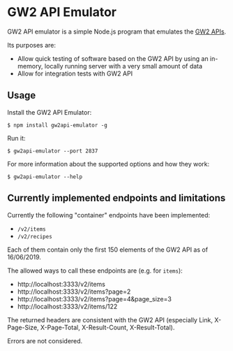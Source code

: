 # GW2 API Emulator

GW2 API emulator is a simple Node.js program that emulates the [GW2 APIs](https://wiki.guildwars2.com/wiki/API:Main).

Its purposes are:

- Allow quick testing of software based on the GW2 API by using an in-memory, locally running server with a very small amount of data
- Allow for integration tests with GW2 API

## Usage

Install the GW2 API Emulator:

```shell
$ npm install gw2api-emulator -g
```

Run it:

```shell
$ gw2api-emulator --port 2837
```

For more information about the supported options and how they work:

```shell
$ gw2api-emulator --help
```

## Currently implemented endpoints and limitations

Currently the following "container" endpoints have been implemented:

- `/v2/items`
- `/v2/recipes`

Each of them contain only the first 150 elements of the GW2 API as of 16/06/2019.

The allowed ways to call these endpoints are (e.g. for `items`):

- http://localhost:3333/v2/items
- http://localhost:3333/v2/items?page=2
- http://localhost:3333/v2/items?page=4&page_size=3
- http://localhost:3333/v2/items/122

The returned headers are consistent with the GW2 API (especially Link, X-Page-Size, X-Page-Total, X-Result-Count, X-Result-Total).

Errors are not considered.